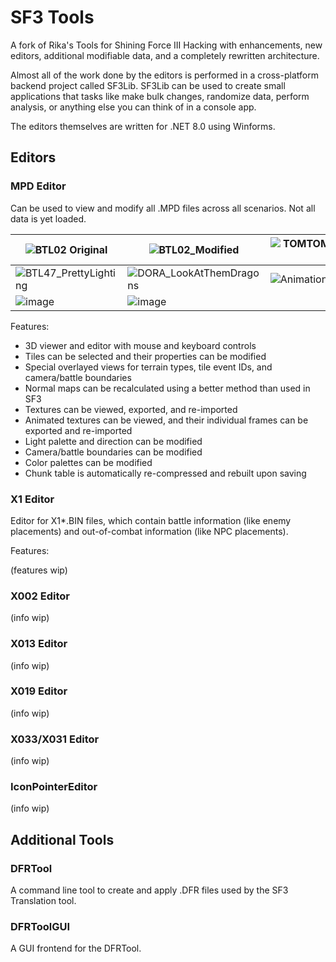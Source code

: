 # SF3 Tools

A fork of Rika's Tools for Shining Force III Hacking with enhancements, new editors, additional modifiable data, and a
completely rewritten architecture.

Almost all of the work done by the editors is performed in a cross-platform backend project called SF3Lib. SF3Lib can
be used to create small applications that tasks like make bulk changes, randomize data, perform analysis, or anything
else you can think of in a console app.

The editors themselves are written for .NET 8.0 using Winforms.

## Editors

### MPD Editor

Can be used to view and modify all .MPD files across all scenarios. Not all data is yet loaded.

| ![BTL02 Original](https://github.com/user-attachments/assets/6d555e9c-c68e-4a29-a7ae-2a808cf05bd3) | ![BTL02_Modified](https://github.com/user-attachments/assets/2c409599-3878-4e5d-9381-43073426b8e3) | ![TOMTOM00_TerrainAndEvents](https://github.com/user-attachments/assets/ef191c3b-3259-426b-9722-3beda3bb2c8e) |
|---|---|---|
| ![BTL47_PrettyLighting](https://github.com/user-attachments/assets/20a7ddcc-2d6c-4022-b708-1c29ea120511) | ![DORA_LookAtThemDragons](https://github.com/user-attachments/assets/cd1b8b01-d398-4486-b8eb-9fdcca3370e5) | ![Animations](https://github.com/user-attachments/assets/f0ceed56-293b-49de-8f91-521dbaff488f) |
| ![image](https://github.com/user-attachments/assets/26de635b-010a-4918-87eb-e0697ff6e4b6) | ![image](https://github.com/user-attachments/assets/0aa93801-efb3-4ae0-a80c-fdd8e82844aa) | |

Features:

- 3D viewer and editor with mouse and keyboard controls
- Tiles can be selected and their properties can be modified
- Special overlayed views for terrain types, tile event IDs, and camera/battle boundaries
- Normal maps can be recalculated using a better method than used in SF3
- Textures can be viewed, exported, and re-imported
- Animated textures can be viewed, and their individual frames can be exported and re-imported
- Light palette and direction can be modified
- Camera/battle boundaries can be modified
- Color palettes can be modified
- Chunk table is automatically re-compressed and rebuilt upon saving

### X1 Editor

Editor for X1\*.BIN files, which contain battle information (like enemy placements) and out-of-combat information (like
NPC placements).

Features:

(features wip)

### X002 Editor

(info wip)

### X013 Editor

(info wip)

### X019 Editor

(info wip)

### X033/X031 Editor

(info wip)

### IconPointerEditor

(info wip)

## Additional Tools

### DFRTool

A command line tool to create and apply .DFR files used by the SF3 Translation tool.

### DFRToolGUI

A GUI frontend for the DFRTool.

